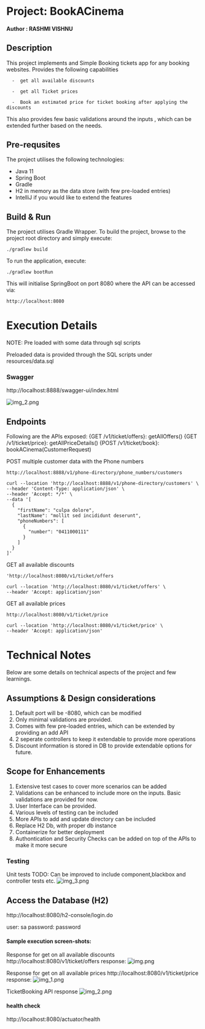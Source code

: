 
#                                                   Project: BookACinema
#### Author : RASHMI VISHNU

##  Description
This project implements and Simple Booking tickets app for any booking websites. Provides the following capabilities 

      -  get all available discounts
      
      -  get all Ticket prices
      
      -  Book an estimated price for ticket booking after applying the discounts

This also provides few basic validations around the inputs , which can be extended further based on the needs.

## Pre-requsites
The project utilises the following technologies:
- Java 11
- Spring Boot
- Gradle
- H2 in memory as the data store (with few pre-loaded entries)
- IntelliJ if you would like to extend the features

## Build & Run
The project utilises Gradle Wrapper.
To build the project, browse to the project root directory and simply execute:
```
./gradlew build
```
To run the application, execute:
```
./gradlew bootRun
```
This will initialise SpringBoot on port 8080 where the API can be accessed via:
```
http://localhost:8080
```

# Execution Details
NOTE: Pre loaded with some data through sql scripts

Preloaded data is provided through the SQL scripts under resources/data.sql
 
### Swagger ###
http://localhost:8888/swagger-ui/index.html

![img_2.png](img_2.png)

## Endpoints

Following are the APIs exposed: 
	{GET /v1/ticket/offers}: getAllOffers()
	{GET /v1/ticket/price}: getAllPriceDetails()
	{POST /v1/ticket/book}: bookACinema(CustomerRequest)

POST multiple customer data with the Phone numbers
```shell
http://localhost:8888/v1/phone-directory/phone_numbers/customers

curl --location 'http://localhost:8888/v1/phone-directory/customers' \
--header 'Content-Type: application/json' \
--header 'Accept: */*' \
--data '[
  {
    "firstName": "culpa dolore",
    "lastName": "mollit sed incididunt deserunt",
    "phoneNumbers": [
      {
        "number": "0411000111"
      }
    ]
  }
]'
```

GET all available discounts
```shell
'http://localhost:8080/v1/ticket/offers

curl --location 'http://localhost:8080/v1/ticket/offers' \
--header 'Accept: application/json'

```

GET all available prices
```shell
http://localhost:8080/v1/ticket/price

curl --location 'http://localhost:8080/v1/ticket/price' \
--header 'Accept: application/json'
```

 

# Technical Notes
Below are some details on technical aspects of the project and few learnings.

## Assumptions & Design considerations
1. Default port will be -8080, which can be modified
2. Only minimal validations are provided.
3. Comes with few pre-loaded entries, which can be extended by providing an add API
4. 2 seperate controllers to keep it extendable to provide more operations
5. Discount information is stored in DB to provide extendable options for future.

## Scope for Enhancements
1. Extensive test cases to cover more scenarios can be added
2. Validations can be enhanced to include more on the inputs. Basic validations are provided for now.
3. User Interface can be provided.
4. Various levels of testing can be included
5. More APIs to add and update directory can be included
6. Replace H2 Db, with proper db instance
7. Containerize for better deployment
8. Authontication and Security Checks can be added on top of the APIs to make it more secure


### Testing
Unit tests
TODO: Can be improved to include component,blackbox and controller tests etc.
![img_3.png](img_3.png)


## Access the Database (H2)

http://localhost:8080/h2-console/login.do

user: sa
password: password


#### Sample execution screen-shots:
Response for get on all available discounts
http://localhost:8080/v1/ticket/offers
response: 
![img.png](img.png)


Response for get on all available prices
http://localhost:8080/v1/ticket/price
response:
![img_1.png](img_1.png)

TicketBooking API response
![img_2.png](img_2.png)
#### health check
http://localhost:8080/actuator/health